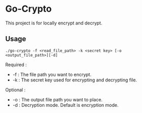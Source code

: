 # Go-Crypto

This project is for locally encrypt and decrypt.

## Usage
```shell
./go-crypto -f <read_file_path> -k <secret key> [-o <output_file_path>][-d]
```
Required : 
* -f : The file path you want to encrypt. 
* -k : The secret key used for encrypting and decrypting file.

Optional : 
* -o : The output file path you want to place.
*  -d : Decryption mode. Default is encryption mode.